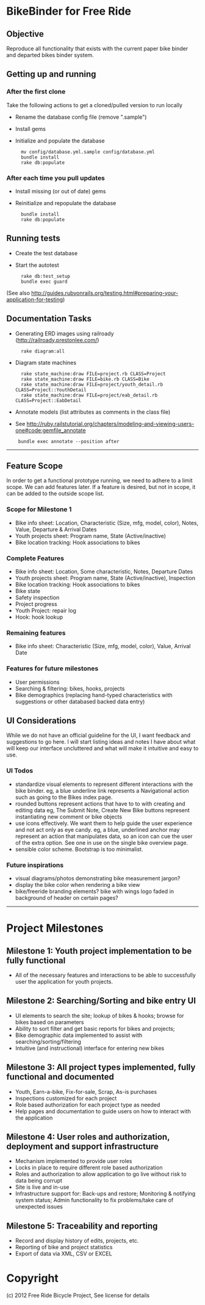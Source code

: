 # BikeBinder for Free Ride

## Objective

Reproduce all functionality that exists with the current paper bike binder and departed bikes binder system.


## Getting up and running

### After the first clone

Take the following actions to get a cloned/pulled version to run locally
* Rename the database config file (remove ".sample")
* Install gems
* Initialize and populate the database 

        mv config/database.yml.sample config/database.yml
        bundle install
        rake db:populate

### After each time you pull updates

* Install missing (or out of date) gems
* Reinitialize and repopulate the database

        bundle install
        rake db:populate

## Running tests

* Create the test database
* Start the autotest

        rake db:test_setup
        bundle exec guard

(See also http://guides.rubyonrails.org/testing.html#preparing-your-application-for-testing)


## Documentation Tasks

* Generating ERD images using railroady (http://railroady.prestonlee.com/)

        rake diagram:all

* Diagram state machines

        rake state_machine:draw FILE=project.rb CLASS=Project
        rake state_machine:draw FILE=bike.rb CLASS=Bike
        rake state_machine:draw FILE=project/youth_detail.rb CLASS=Project::YouthDetail
        rake state_machine:draw FILE=project/eab_detail.rb CLASS=Project::EabDetail

* Annotate models (list attributes as comments in the class file)
 * See http://ruby.railstutorial.org/chapters/modeling-and-viewing-users-one#code:gemfile_annotate

        bundle exec annotate --position after


--------------------------------------------

## Feature Scope

In order to get a functional prototype running, we need to adhere to a limit scope. We can add features later. If a feature is desired, but not in scope, it can be added to the outside scope list.

### Scope for Milestone 1

* Bike info sheet: Location, Characteristic (Size, mfg, model, color), Notes, Value, Departure & Arrival Dates
* Youth projects sheet: Program name, State (Active/inactive)
* Bike location tracking: Hook associations to bikes

### Complete Features

* Bike info sheet: Location, Some characteristic, Notes, Departure Dates
* Youth projects sheet: Program name, State (Active/inactive), Inspection
* Bike location tracking: Hook associations to bikes
* Bike state
* Safety inspection
* Project progress
* Youth Project: repair log
* Hook: hook lookup

### Remaining features

* Bike info sheet: Characteristic (Size, mfg, model, color), Value, Arrival Date


### Features for future milestones

* User permissions
* Searching & filtering: bikes, hooks, projects
* Bike demographics (replacing hand-typed characteristics with suggestions or other databased backed data entry)


## UI Considerations
While we do not have an official guideline for the UI, I want feedback and suggestions to go here. I will start listing ideas and notes I have about what will keep our interface uncluttered and what will make it intuitive and easy to use.

### UI Todos
- standardize visual elements to represent different interactions with the bike binder.
eg, a blue underline link represents a Navigational action such as going to the Bikes index page.
- rounded buttons represent actions that have to to with creating and editing data 
	  eg, The Submit Note, Create New Bike buttons represent instantiating new comment or bike objects
- use icons effectively. We want them to help guide the user experience and not act only as eye candy.
     eg, a blue, underlined anchor may represent an action that manipulates data, so an icon can cue the user of the extra option. See one in use on the single bike overview page.
- sensible color scheme. Bootstrap is too minimalist. 


### Future inspirations
- visual diagrams/photos demonstrating bike measurement jargon?
- display the bike color when rendering a bike view
- bike/freeride branding elements? bike with wings logo faded in background of header on certain pages?

--------------------------------------------

# Project Milestones

## Milestone 1: Youth project implementation to be fully functional

* All of the necessary features and interactions to be able to successfully user the application for youth  projects.

## Milestone 2: Searching/Sorting and bike entry UI

* UI elements to search the site; lookup of bikes & hooks; browse for bikes based on parameters
* Ability to sort filter and get basic reports for bikes and projects;
* Bike demographic data implemented to assist with searching/sorting/filtering
* Intuitive (and instructional) interface for entering new bikes

## Milestone 3: All project types implemented, fully functional and documented

* Youth, Earn-a-bike, Fix-for-sale, Scrap, As-is purchases
* Inspections customized for each project
* Role based authorization for each project type as needed
 * Help pages and documentation to guide users on how to interact with the application

## Milestone 4: User roles and authorization, deployment and support infrastructure

* Mechanism implemented to provide user roles
* Locks in place to require different role based authorization
 * Roles and authorization to allow application to go live without risk to data being corrupt
* Site is live and in-use
* Infrastructure support for: Back-ups and restore; Monitoring & notifying system status; Admin functionality to fix problems/take care of unexpected issues

## Milestone 5: Traceability and reporting

* Record and display history of edits, projects, etc.
* Reporting of bike and project statistics
 * Export of data via XML, CSV or EXCEL


# Copyright

(c) 2012 Free Ride Bicycle Project, See license for details






